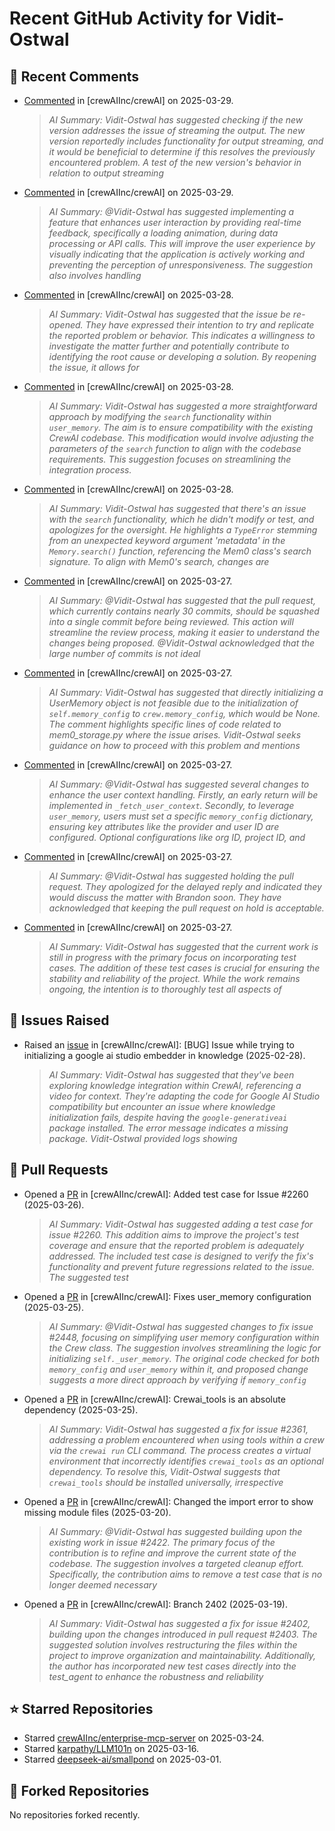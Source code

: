 # Recent GitHub Activity for Vidit-Ostwal

## 💬 Recent Comments
- [Commented](https://github.com/crewAIInc/crewAI/issues/2206#issuecomment-2763211461) in [crewAIInc/crewAI] on 2025-03-29.
  > *AI Summary: Vidit-Ostwal has suggested checking if the new version addresses the issue of streaming the output. The new version reportedly includes functionality for output streaming, and it would be beneficial to determine if this resolves the previously encountered problem. A test of the new version's behavior in relation to output streaming*
- [Commented](https://github.com/crewAIInc/crewAI/issues/1813#issuecomment-2763209980) in [crewAIInc/crewAI] on 2025-03-29.
  > *AI Summary: @Vidit-Ostwal has suggested implementing a feature that enhances user interaction by providing real-time feedback, specifically a loading animation, during data processing or API calls. This will improve the user experience by visually indicating that the application is actively working and preventing the perception of unresponsiveness. The suggestion also involves handling*
- [Commented](https://github.com/crewAIInc/crewAI/issues/2055#issuecomment-2762472926) in [crewAIInc/crewAI] on 2025-03-28.
  > *AI Summary: Vidit-Ostwal has suggested that the issue be re-opened. They have expressed their intention to try and replicate the reported problem or behavior. This indicates a willingness to investigate the matter further and potentially contribute to identifying the root cause or developing a solution. By reopening the issue, it allows for*
- [Commented](https://github.com/crewAIInc/crewAI/pull/2495#issuecomment-2762343751) in [crewAIInc/crewAI] on 2025-03-28.
  > *AI Summary: Vidit-Ostwal has suggested a more straightforward approach by modifying the `search` functionality within `user_memory`. The aim is to ensure compatibility with the existing CrewAI codebase. This modification would involve adjusting the parameters of the `search` function to align with the codebase requirements. This suggestion focuses on streamlining the integration process.*
- [Commented](https://github.com/crewAIInc/crewAI/pull/2495#issuecomment-2762340923) in [crewAIInc/crewAI] on 2025-03-28.
  > *AI Summary: Vidit-Ostwal has suggested that there's an issue with the `search` functionality, which he didn't modify or test, and apologizes for the oversight. He highlights a `TypeError` stemming from an unexpected keyword argument 'metadata' in the `Memory.search()` function, referencing the Mem0 class's search signature. To align with Mem0's search, changes are*
- [Commented](https://github.com/crewAIInc/crewAI/pull/2469#issuecomment-2759330290) in [crewAIInc/crewAI] on 2025-03-27.
  > *AI Summary: @Vidit-Ostwal has suggested that the pull request, which currently contains nearly 30 commits, should be squashed into a single commit before being reviewed. This action will streamline the review process, making it easier to understand the changes being proposed. @Vidit-Ostwal acknowledged that the large number of commits is not ideal*
- [Commented](https://github.com/crewAIInc/crewAI/pull/2469#issuecomment-2759303331) in [crewAIInc/crewAI] on 2025-03-27.
  > *AI Summary: Vidit-Ostwal has suggested that directly initializing a UserMemory object is not feasible due to the initialization of `self.memory_config` to `crew.memory_config`, which would be None. The comment highlights specific lines of code related to mem0_storage.py where the issue arises. Vidit-Ostwal seeks guidance on how to proceed with this problem and mentions*
- [Commented](https://github.com/crewAIInc/crewAI/pull/2469#issuecomment-2759008369) in [crewAIInc/crewAI] on 2025-03-27.
  > *AI Summary: @Vidit-Ostwal has suggested several changes to enhance the user context handling. Firstly, an early return will be implemented in `_fetch_user_context`. Secondly, to leverage `user_memory`, users must set a specific `memory_config` dictionary, ensuring key attributes like the provider and user ID are configured. Optional configurations like org ID, project ID, and*
- [Commented](https://github.com/crewAIInc/crewAI/pull/2469#issuecomment-2758263872) in [crewAIInc/crewAI] on 2025-03-27.
  > *AI Summary: @Vidit-Ostwal has suggested holding the pull request. They apologized for the delayed reply and indicated they would discuss the matter with Brandon soon. They have acknowledged that keeping the pull request on hold is acceptable.*
- [Commented](https://github.com/crewAIInc/crewAI/pull/2469#issuecomment-2758238123) in [crewAIInc/crewAI] on 2025-03-27.
  > *AI Summary: Vidit-Ostwal has suggested that the current work is still in progress with the primary focus on incorporating test cases. The addition of these test cases is crucial for ensuring the stability and reliability of the project. While the work remains ongoing, the intention is to thoroughly test all aspects of*

## 🐛 Issues Raised
- Raised an [issue](https://github.com/crewAIInc/crewAI/issues/2255) in [crewAIInc/crewAI]: [BUG] Issue while trying to initializing a google ai studio embedder in knowledge (2025-02-28).
  > *AI Summary: Vidit-Ostwal has suggested that they've been exploring knowledge integration within CrewAI, referencing a video for context. They're adapting the code for Google AI Studio compatibility but encounter an issue where knowledge initialization fails, despite having the `google-generativeai` package installed. The error message indicates a missing package. Vidit-Ostwal provided logs showing*

## 🚀 Pull Requests
- Opened a [PR](https://github.com/crewAIInc/crewAI/pull/2484) in [crewAIInc/crewAI]: Added test case for Issue #2260 (2025-03-26).
  > *AI Summary: Vidit-Ostwal has suggested adding a test case for issue #2260. This addition aims to improve the project's test coverage and ensure that the reported problem is adequately addressed. The included test case is designed to verify the fix's functionality and prevent future regressions related to the issue. The suggested test*
- Opened a [PR](https://github.com/crewAIInc/crewAI/pull/2469) in [crewAIInc/crewAI]: Fixes user_memory configuration (2025-03-25).
  > *AI Summary: @Vidit-Ostwal has suggested changes to fix issue #2448, focusing on simplifying user memory configuration within the Crew class. The suggestion involves streamlining the logic for initializing `self._user_memory`. The original code checked for both `memory_config` and `user_memory` within it, and proposed change suggests a more direct approach by verifying if `memory_config`*
- Opened a [PR](https://github.com/crewAIInc/crewAI/pull/2468) in [crewAIInc/crewAI]: Crewai_tools is an absolute dependency (2025-03-25).
  > *AI Summary: Vidit-Ostwal has suggested a fix for issue #2361, addressing a problem encountered when using tools within a crew via the `crewai run` CLI command. The process creates a virtual environment that incorrectly identifies `crewai_tools` as an optional dependency. To resolve this, Vidit-Ostwal suggests that `crewai_tools` should be installed universally, irrespective*
- Opened a [PR](https://github.com/crewAIInc/crewAI/pull/2423) in [crewAIInc/crewAI]: Changed the import error to show missing module files (2025-03-20).
  > *AI Summary: @Vidit-Ostwal has suggested building upon the existing work in issue #2422. The primary focus of the contribution is to refine and improve the current state of the codebase. The suggestion involves a targeted cleanup effort. Specifically, the contribution aims to remove a test case that is no longer deemed necessary*
- Opened a [PR](https://github.com/crewAIInc/crewAI/pull/2408) in [crewAIInc/crewAI]: Branch 2402 (2025-03-19).
  > *AI Summary: Vidit-Ostwal has suggested a fix for issue #2402, building upon the changes introduced in pull request #2403. The suggested solution involves restructuring the files within the project to improve organization and maintainability. Additionally, the author has incorporated new test cases directly into the test_agent to enhance the robustness and reliability*

## ⭐ Starred Repositories
- Starred [crewAIInc/enterprise-mcp-server](https://github.com/crewAIInc/enterprise-mcp-server) on 2025-03-24.
- Starred [karpathy/LLM101n](https://github.com/karpathy/LLM101n) on 2025-03-16.
- Starred [deepseek-ai/smallpond](https://github.com/deepseek-ai/smallpond) on 2025-03-01.

## 🍴 Forked Repositories
No repositories forked recently.
